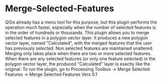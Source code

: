 # Merge-Selected-Features
QGis already has a menu tool for this purpose, but this plugin performs the operation much faster, especially when the number of selected features is in the order of hundreds or thousands. 
This plugin allows you to merge selected features in a polygon vector layer. It produces a new polygon vector layer, named "Calculated", with the merged features that the user has previously selected. Non selected features are maintained unaltered. 
Merging only takes place when there are two or more selected features. When there are any selected features (or only one feature selected) in the polygon vector layer, the produced "Calculated" layer is exactly like the original.
To run the plugin, go to Processing Toolbox -> Merge Selected Features -> Merge Selected Features Vers 0.1
